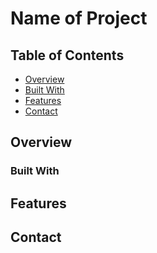 # Name of Project

## Table of Contents

- [Overview](#overview)
- [Built With](#built-with)
- [Features](#features)
- [Contact](#contact)

## Overview

<!-- TODO: Add a screenshot of the live project.
    [Link to a 'live demo.'](https://drive.google.com/file/d/1NmlKyNQ98h6AUvWT_ECFJAWmFyeMW48v/view?usp=share_link)
        I built this program to meet a common need in my holiday lighting company.  Every year I need to 
    send out pricing quotes to my customers via text message, and I prefer to send them in a picture
    format.  I built this program to quickly convert a batch of pdfs to png files and delete the original pdf files.
        In building this program I learned how to route files to a directory without coding directly where the files would be on my local machine. While that approach worked for my use, it would not be transferrable to another user.  The current       approach lets any user of the program get the same result.
        One unique feature of this program is that it searches and replaces the word "Quote" in the file name.  Anyone else   who uses this program may not need this to occur, but for my purposes I wanted to ensure the word was not in the file name.  I also made use of a recursive function to avoid the .pdf being in the file name.  There is probably a more efficient way to accomplish this, but I kept this approach because it wortks for my purposes and runtime is not an issue with my applications of the program.
 -->

### Built With

<!-- Python -->

## Features

<!--    Converts PDF files to PNG
        Removes .pdf from the file name
        Places PNG files into a pictures folder
        Deletes the original PDF
        Will not convert any file that is not a PDF
        Alerts user if the file is not converted
        Any file not converted is not deleted
        Alerts the user when program is finished running
 -->

## Contact

<!-- https://https://www.linkedin.com/in/joshpulattie817
        https://github.com/jpulattie-->

